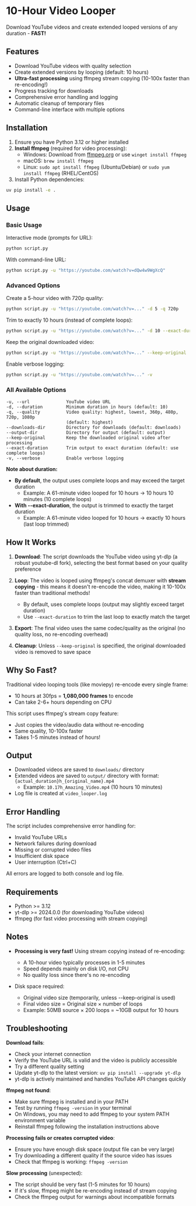 # 10-Hour Video Looper

Download YouTube videos and create extended looped versions of any duration - **FAST!**

## Features

- Download YouTube videos with quality selection
- Create extended versions by looping (default: 10 hours)
- **Ultra-fast processing** using ffmpeg stream copying (10-100x faster than re-encoding!)
- Progress tracking for downloads
- Comprehensive error handling and logging
- Automatic cleanup of temporary files
- Command-line interface with multiple options

## Installation

1. Ensure you have Python 3.12 or higher installed
2. **Install ffmpeg** (required for video processing):
   - Windows: Download from [ffmpeg.org](https://ffmpeg.org/download.html) or use `winget install ffmpeg`
   - macOS: `brew install ffmpeg`
   - Linux: `sudo apt install ffmpeg` (Ubuntu/Debian) or `sudo yum install ffmpeg` (RHEL/CentOS)
3. Install Python dependencies:

```bash
uv pip install -e .
```

## Usage

### Basic Usage

Interactive mode (prompts for URL):
```bash
python script.py
```

With command-line URL:
```bash
python script.py -u "https://youtube.com/watch?v=dQw4w9WgXcQ"
```

### Advanced Options

Create a 5-hour video with 720p quality:
```bash
python script.py -u "https://youtube.com/watch?v=..." -d 5 -q 720p
```

Trim to exactly 10 hours (instead of complete loops):
```bash
python script.py -u "https://youtube.com/watch?v=..." -d 10 --exact-duration
```

Keep the original downloaded video:
```bash
python script.py -u "https://youtube.com/watch?v=..." --keep-original
```

Enable verbose logging:
```bash
python script.py -u "https://youtube.com/watch?v=..." -v
```

### All Available Options

```
-u, --url              YouTube video URL
-d, --duration         Minimum duration in hours (default: 10)
-q, --quality          Video quality: highest, lowest, 360p, 480p, 720p, 1080p
                       (default: highest)
--downloads-dir        Directory for downloads (default: downloads)
--output-dir           Directory for output (default: output)
--keep-original        Keep the downloaded original video after processing
--exact-duration       Trim output to exact duration (default: use complete loops)
-v, --verbose          Enable verbose logging
```

**Note about duration:**
- **By default**, the output uses complete loops and may exceed the target duration
  - Example: A 61-minute video looped for 10 hours → 10 hours 10 minutes (10 complete loops)
- **With --exact-duration**, the output is trimmed to exactly the target duration
  - Example: A 61-minute video looped for 10 hours → exactly 10 hours (last loop trimmed)

## How It Works

1. **Download**: The script downloads the YouTube video using yt-dlp (a robust youtube-dl fork), selecting the best format based on your quality preference

2. **Loop**: The video is looped using ffmpeg's concat demuxer with **stream copying** - this means it doesn't re-encode the video, making it 10-100x faster than traditional methods!
   - By default, uses complete loops (output may slightly exceed target duration)
   - Use `--exact-duration` to trim the last loop to exactly match the target

3. **Export**: The final video uses the same codec/quality as the original (no quality loss, no re-encoding overhead)

4. **Cleanup**: Unless `--keep-original` is specified, the original downloaded video is removed to save space

## Why So Fast?

Traditional video looping tools (like moviepy) re-encode every single frame:
- 10 hours at 30fps = **1,080,000 frames** to encode
- Can take 2-6+ hours depending on CPU

This script uses ffmpeg's stream copy feature:
- Just copies the video/audio data without re-encoding
- Same quality, 10-100x faster
- Takes 1-5 minutes instead of hours!

## Output

- Downloaded videos are saved to `downloads/` directory
- Extended videos are saved to `output/` directory with format: `{actual_duration}h_{original_name}.mp4`
  - Example: `10.17h_Amazing_Video.mp4` (10 hours 10 minutes)
- Log file is created at `video_looper.log`

## Error Handling

The script includes comprehensive error handling for:
- Invalid YouTube URLs
- Network failures during download
- Missing or corrupted video files
- Insufficient disk space
- User interruption (Ctrl+C)

All errors are logged to both console and log file.

## Requirements

- Python >= 3.12
- yt-dlp >= 2024.0.0 (for downloading YouTube videos)
- ffmpeg (for fast video processing with stream copying)

## Notes

- **Processing is very fast!** Using stream copying instead of re-encoding:
  - A 10-hour video typically processes in 1-5 minutes
  - Speed depends mainly on disk I/O, not CPU
  - No quality loss since there's no re-encoding

- Disk space required:
  - Original video size (temporarily, unless --keep-original is used)
  - Final video size = Original size × number of loops
  - Example: 50MB source × 200 loops = ~10GB output for 10 hours

## Troubleshooting

**Download fails**:
- Check your internet connection
- Verify the YouTube URL is valid and the video is publicly accessible
- Try a different quality setting
- Update yt-dlp to the latest version: `uv pip install --upgrade yt-dlp`
- yt-dlp is actively maintained and handles YouTube API changes quickly

**ffmpeg not found**:
- Make sure ffmpeg is installed and in your PATH
- Test by running `ffmpeg -version` in your terminal
- On Windows, you may need to add ffmpeg to your system PATH environment variable
- Reinstall ffmpeg following the installation instructions above

**Processing fails or creates corrupted video**:
- Ensure you have enough disk space (output file can be very large)
- Try downloading a different quality if the source video has issues
- Check that ffmpeg is working: `ffmpeg -version`

**Slow processing** (unexpected):
- The script should be very fast (1-5 minutes for 10 hours)
- If it's slow, ffmpeg might be re-encoding instead of stream copying
- Check the ffmpeg output for warnings about incompatible formats
